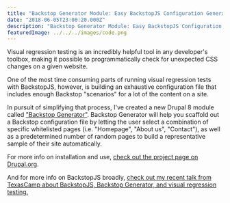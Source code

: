 ```yaml
---
title: "Backstop Generator Module: Easy BackstopJS Configuration Generator for Drupal 8"
date: "2018-06-05T23:00:20.000Z"
description: "Backstop Generator Module: Easy BackstopJS Configuration Generator for Drupal 8"
featuredImage: ../../../images/code.png
---
```


Visual regression testing is an incredibly helpful tool in any developer's toolbox, making it possible to programmatically check for unexpected CSS changes on a given website.

One of the most time consuming parts of running visual regression tests with BackstopJS, however, is building an exhaustive configuration file that includes enough Backstop "scenarios" for a lot of the content on a site.

In pursuit of simplifying that process, I've created a new Drupal 8 module called ["Backstop Generator"](https://drupal.org/project/backstop_generator). Backstop Generator will help you scaffold out a Backstop configuration file by letting the user select a combination of specific whitelisted pages (i.e. "Homepage", "About us", "Contact"), as well as a predetermined number of random pages to build a representative sample of their site automatically.

For more info on installation and use, [check out the project page on Drupal.org](https://drupal.org/project/backstop_generator).

And for more info on BackstopJS broadly, [check out my recent talk from TexasCamp about BackstopJS, Backstop Generator, and visual regression testing.](/2018/05/texas-camp-visual-regression-talk)